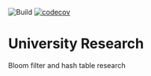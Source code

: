 ![Build](https://github.com/OGSegu/University_Research/workflows/Java/badge.svg) [![codecov](https://codecov.io/gh/OGSegu/University_Research/branch/master/graph/badge.svg?token=4H0Y5IQFBA)](https://codecov.io/gh/OGSegu/University_Research)
# University Research

Bloom filter and hash table research
